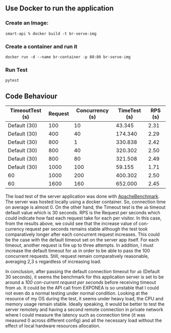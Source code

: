 ## Use Docker to run the application

### Create an Image: 
`smart-api % docker build -t br-serve-img`

### Create a container and run it
`docker run -d --name br-container -p 80:80 br-serve-img`

### Run Test
`pytest`

## Code Behaviour
| TimeoutTest (s) | Request     | Concurrency (s) | TimeTest (s) | RPS  (s) |
| --------------- | ----------- | --------------- | ------------ | -------- |
| Default (30)    | 100         | 10              | 43.345       | 2.31     |
| Default (30)    | 400         | 40              | 174.340      | 2.29     |
| Default (30)    | 800         | 1               | 330.838      | 2.42     |
| Default (30)    | 800         | 40              | 320.302      | 2.50     |
| Default (30)    | 800         | 80              | 321.508      | 2.49     |
| Default (30)    | 1000        | 100             | 59.155       | 1.71     |
| 60              | 1000        | 200             | 400.302      | 2.50     |
| 60              | 1600        | 160             | 652.000      | 2.45     |

The load test of the server application was done with [ApacheBenchmark](https://httpd.apache.org/docs/2.4/programs/ab.html). The server was hosted locally using a docker container. So, connection time on average is almost 0. On the other hand, the Timeout test is the `ab` timeout default value which is 30 seconds. RPS is the Request per seconds which could indicate how fast each request take for each per visitor. In this case, from the results above, we could see that the increase value of con-currency request per seconds remains stable although the test took comparatively longer after each concurrent request increases. This could be the case with the default timeout set on the server app itself. For each timeout, another request is fire up to three attempts. In addition, I must increase the default timeout for `ab` in order to be able to pass the 100 concurrent requests. Still, request remain comparatively reasonable, averaging 2,3 s regardless of increasing load. 

In conclusion, after passing the default connection timeout for `ab` (Default 30 seconds), it seems the benchmark for this application server is set to be around a *100 con-current request per seconds* before receiving timeout from `ab`. It could be the API call from EXPONEA is so unstable that I could not even do a normal testing under normal condition. Looking at the resource of my OS during the test, it seems under heavy load, the CPU and memory usage remain stable. Ideally speaking, it would be better to test the server remotely and having a second remote connection in private network where I could measure the latency such as connection time (it was measured 0 across different config) and all the necessary load without the effect of local hardware resources allocation. 
